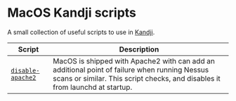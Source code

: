 # MacOS Kandji scripts

A small collection of useful scripts to use in [Kandji](https://www.kandji.io/).

| Script | Description |
| ------ | ----------- |
| [`disable-apache2`](disable-apache2) | MacOS is shipped with Apache2 with can add an additional point of failure when running Nessus scans or similar. This script checks, and disables it from launchd at startup. |
